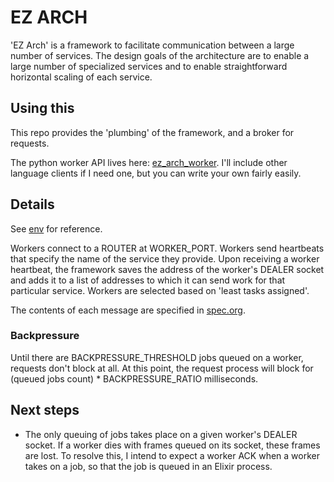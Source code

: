 # EZ ARCH
'EZ Arch' is a framework to facilitate communication between a large number of services.
The design goals of the architecture are to enable a large number of specialized services
and to enable straightforward horizontal scaling of each service.

<!-- ## Why is this useful? -->

## Using this
This repo provides the 'plumbing' of the framework, and a broker for requests.
<!-- For a demo, see [docker-compose.yaml](https://github.com/tengelisconsulting/ez_arch/blob/master/docker-compose.yaml). -->

The python worker API lives here: [ez_arch_worker](https://github.com/tengelisconsulting/ez_arch_worker).
I'll include other language clients if I need one, but you can write your own fairly easily.


## Details
See [env](https://github.com/tengelisconsulting/ez_arch/blob/master/env) for reference.

Workers connect to a ROUTER at WORKER_PORT.
Workers send heartbeats that specify the name of the service they provide.
Upon receiving a worker heartbeat, the framework saves the address of the worker's DEALER socket and adds it to a list of addresses to which it can
send work for that particular service.  Workers are selected based on 'least tasks assigned'.

The contents of each message are specified in [spec.org](https://raw.githubusercontent.com/tengelisconsulting/ez_arch/master/spec.org).

### Backpressure
Until there are BACKPRESSURE_THRESHOLD jobs queued on a worker, requests don't block at all.
At this point, the request process will block for (queued jobs count) * BACKPRESSURE_RATIO milliseconds.


## Next steps
- The only queuing of jobs takes place on a given worker's DEALER socket.
If a worker dies with frames queued on its socket, these frames are lost.
To resolve this, I intend to expect a worker ACK when a worker takes on a job, so that the job is queued in an Elixir process.
